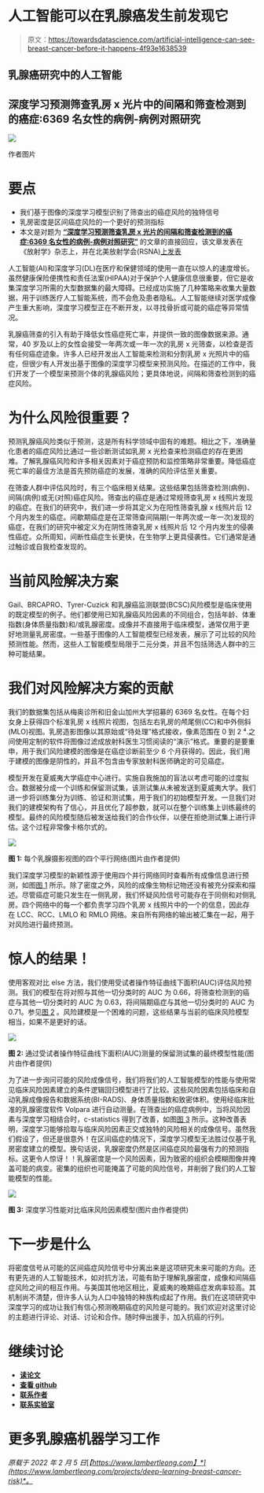 # 人工智能可以在乳腺癌发生前发现它

> 原文：<https://towardsdatascience.com/artificial-intelligence-can-see-breast-cancer-before-it-happens-4f93e1638539>

## 乳腺癌研究中的人工智能

## 深度学习预测筛查乳房 x 光片中的间隔和筛查检测到的癌症:6369 名女性的病例-病例对照研究

![](img/2e438c420c167579b7032ec434307a85.png)

作者图片

# 要点

*   我们基于图像的深度学习模型识别了筛查出的癌症风险的独特信号
*   乳房密度是区间癌症风险的一个更好的预测指标
*   本文是对题为 [**“深度学习预测筛查乳房 x 光片的间隔和筛查检测到的癌症:6369 名女性的病例-病例对照研究”**](https://pubs.rsna.org/doi/abs/10.1148/radiol.2021203758) 的文章的直接回应，该文章发表在《放射学》杂志上，并在北美放射学会(RSNA)[上发表](https://press.rsna.org/timssnet/media/pressreleases/14_pr_target.cfm?ID=2280)

人工智能(AI)和深度学习(DL)在医疗和保健领域的使用一直在以惊人的速度增长。虽然健康保险便携性和责任法案(HIPAA)对于保护个人健康信息很重要，但它是收集深度学习所需的大型数据集的最大障碍。已经成功实施了几种策略来收集大量数据，用于训练医疗人工智能系统，而不会危及患者隐私。人工智能继续对医学成像产生重大影响，深度学习模型正在不断开发，以寻找骨折或可能的癌症等异常情况。

乳腺癌筛查的引入有助于降低女性癌症死亡率，并提供一致的图像数据来源。通常，40 岁及以上的女性会接受一年两次或一年一次的乳房 x 光筛查，以检查是否有任何癌症迹象。许多人已经开发出人工智能来检测和分割乳房 x 光照片中的癌症，但很少有人开发出基于图像的深度学习模型来预测风险。在描述的工作中，我们开发了一个模型来预测个体的乳腺癌风险；更具体地说，间隔和筛查检测到的癌症风险。

# 为什么风险很重要？

预测乳腺癌风险类似于预测，这是所有科学领域中固有的难题。相比之下，准确量化患者的癌症风险比通过一些诊断测试如乳房 x 光检查来检测癌症的存在更困难。了解乳腺癌风险和许多相关因素对于癌症预防和监控策略非常重要。降低癌症死亡率的最佳方法是首先预防癌症的发展，准确的风险评估至关重要。

在筛查人群中评估风险时，有三个临床相关结果。这些结果包括筛查检测(病例)、间隔(病例)或无(对照)癌症风险。筛查出的癌症是通过常规筛查乳房 x 线照片发现的癌症。在我们的研究中，我们进一步将其定义为在阳性筛查乳腺 x 线照片后 12 个月内发生的癌症。间歇期癌症是在正常筛查间隔期(一年两次或一年一次)发现的癌症，在我们的研究中被定义为在阴性筛查乳房 x 线照片后 12 个月内发生的侵袭性癌症。众所周知，间断性癌症生长更快，在生物学上更具侵袭性。它们通常是通过触诊或自我检查发现的。

# 当前风险解决方案

Gail、BRCAPRO、Tyrer-Cuzick 和乳腺癌监测联盟(BCSC)风险模型是临床使用的既定模型的例子。他们都使用已知乳腺癌风险因素的不同组合，包括年龄、体重指数(身体质量指数)和/或乳腺密度。成像并不直接用于临床模型，通常仅用于更好地测量乳房密度。一些基于图像的人工智能模型已经发表，展示了可比较的风险预测性能。然而，这些人工智能模型局限于二元分类，并且不包括筛选人群中的三种可能结果。

# 我们对风险解决方案的贡献

我们的数据集包括从梅奥诊所和旧金山加州大学招募的 6369 名女性。在每个妇女身上获得四个标准乳房 x 线照片视图，包括左右乳房的颅尾侧(CC)和中外侧斜(MLO)视图。乳房造影图像以其原始或“待处理”格式接收，像素范围在 0 到 2 ⁴.之间使用定制的软件将图像过滤成放射科医生习惯阅读的“演示”格式。重要的是要重申，用于我们风险建模的图像是在癌症诊断前至少 6 个月获得的。因此，我们用于建模的图像是阴性的，并且不包含由专家放射科医师确定的可见癌症。

模型开发在夏威夷大学癌症中心进行。实施自我施加的盲法以考虑可能的过度拟合。数据被分成一个训练和保留测试集，该测试集从未被发送到夏威夷大学。我们进一步将训练集分为训练、验证和测试集，用于我们的初始模型开发。一旦我们对我们的建模架构有了信心，并且优化了超参数，就可以在整个训练集上训练最终的模型。最终的风险模型随后被发送给我们的合作伙伴，以便在拒绝测试集上进行评估。这个过程非常像卡格尔式的。

![](img/c089dc2b02152bca113d9e431c6beb5c.png)

**图 1:** 每个乳腺摄影视图的四个平行网络(图片由作者提供)

我们深度学习模型的新颖性源于使用四个并行网络同时查看所有成像信息进行预测，如图[图 1](https://www.lambertleong.com/projects/deep-learning-breast-cancer-risk#img-model) 所示。除了密度之外，风险的成像生物标记物还没有被充分探索和描述。尽管癌症可能只发生在一侧乳房，我们怀疑风险信号可能存在于同侧和对侧乳房。四个网络中的每一个都负责学习四个乳房 x 线照片中的一个的信息，因此存在 LCC、RCC、LMLO 和 RMLO 网络。来自所有网络的输出被汇集在一起，用于对风险进行最终预测。

# 惊人的结果！

使用客观对比 else 方法，我们使用受试者操作特征曲线下面积(AUC)评估风险预测。我们的模型在将对照与其他一切分类时的 AUC 为 0.66，将筛查检测到的癌症与其他一切分类时的 AUC 为 0.63，将间隔期癌症与其他一切分类时的 AUC 为 0.71。参见[图 2](https://www.lambertleong.com/projects/deep-learning-breast-cancer-risk#img-auc) 。风险建模是一个困难的问题，这些结果与当前的临床风险模型相当，如果不是更好的话。

![](img/c2f904f8ba786a53e32346cedb6d5eb7.png)

**图 2:** 通过受试者操作特征曲线下面积(AUC)测量的保留测试集的最终模型性能(图片由作者提供)

为了进一步询问可能的风险成像信号，我们将我们的人工智能模型的性能与使用常见临床风险因素建立的条件逻辑回归模型进行了比较。这些风险因素包括临床和自动乳腺成像报告和数据系统(BI-RADS)、身体质量指数和致密体积。使用经临床批准的乳腺密度软件 Volpara 进行自动测量。在筛查出的癌症病例中，当将风险因素与深度学习相结合时，c-statistics 得到了改善，如图[图 3](https://www.lambertleong.com/projects/deep-learning-breast-cancer-risk#img-risk-factor) 所示。这种改善表明，深度学习能够拾取与临床风险因素正交或独特的风险相关的成像信号。虽然我们假设了，但还是很意外！在区间癌症的情况下，深度学习模型无法胜过仅基于乳房密度建立的模型。换句话说，乳腺密度仍然是区间癌症风险最强有力的预测指标。这更令人惊讶！！乳腺密度是一个风险因素，因为致密的组织会模糊图像并掩盖可能的病变。密集的组织也可能掩盖了可能的风险信号，并削弱了我们的人工智能模型的性能。

![](img/c19cb4775b12ad09f4ae11cf626e95be.png)

**图 3:** 深度学习性能对比临床风险因素模型(图片由作者提供)

# 下一步是什么

将密度信号从可能的区间癌症风险信号中分离出来是这项研究未来可能的方向。还有更先进的人工智能技术，如对抗方法，可能有助于理解乳腺密度，成像和间隔癌症风险之间的相互作用。与美国其他地区相比，夏威夷的晚期癌症发病率较高。其机制尚不清楚，但许多人认为人口中独特的种族构成起了作用。我们在这项研究中深度学习的成功让我们有信心预测晚期癌症的风险是可能的。我们欢迎对这里讨论的主题进行评论、对话、讨论和合作。随时伸出援手，加入抗癌的行列。

# 继续讨论

*   [**读论文**](https://pubs.rsna.org/doi/abs/10.1148/radiol.2021203758)
*   [**查看 github**](https://github.com/shepherd-lab/dl-mammography)
*   [**联系作者**](https://www.lambertleong.com/contact)
*   [**联系实验室**](https://shepherdresearchlab.org/about/our-team/)

# **更多乳腺癌机器学习工作**

[](/compositional-breast-imaging-with-artificial-intelligence-to-improve-cancer-detection-c5f8f38f2266)  

*原载于 2022 年 2 月 5 日*[*【https://www.lambertleong.com】*](https://www.lambertleong.com/projects/deep-learning-breast-cancer-risk)*。*